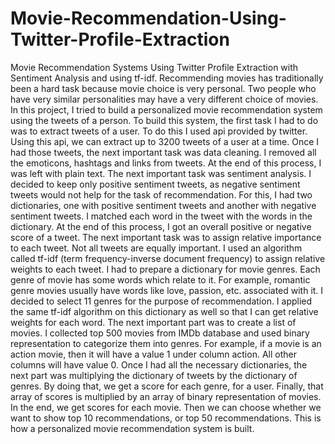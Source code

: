 # Movie-Recommendation-Using-Twitter-Profile-Extraction
Movie Recommendation Systems Using Twitter Profile Extraction with Sentiment Analysis and using tf-idf.
Recommending movies has traditionally been a hard task because movie choice is very personal. Two people who have very similar personalities may have a very different choice of movies. In this project, I tried to build a personalized movie recommendation system using the tweets of a person. To build this system, the first task I had to do was to extract tweets of a user. To do this I used api provided by twitter. Using this api, we can extract up to 3200 tweets of a user at a time. Once I had those tweets, the next important task was data cleaning. I removed all the emoticons, hashtags and links from tweets. At the end of this process, I was left with plain text. The next important task was sentiment analysis. I decided to keep only positive sentiment tweets, as negative sentiment tweets would not help for the task of recommendation. For this, I had two dictionaries, one with positive sentiment tweets and another with negative sentiment tweets. I matched each word in the tweet with the words in the dictionary. At the end of this process, I got an overall positive or negative score of a tweet. The next important task was to assign relative importance to each tweet. Not all tweets are equally important. I used an algorithm called tf-idf (term frequency-inverse document frequency) to assign relative weights to each tweet. I had to prepare a dictionary for movie genres. Each genre of movie has some words which relate to it. For example, romantic genre movies usually have words like love, passion, etc. associated with it. I decided to select 11 genres for the purpose of recommendation. I applied the same tf-idf algorithm on this dictionary as well so that I can get relative weights for each word. The next important part was to create a list of movies. I collected top 500 movies from IMDb database and used binary representation to categorize them into genres. For example, if a movie is an action movie, then it will have a value 1 under column action. All other columns will have value 0.
        	Once I had all the necessary dictionaries, the next part was multiplying the dictionary of tweets by the dictionary of genres. By doing that, we get a score for each genre, for a user. Finally, that array of scores is multiplied by an array of binary representation of movies. In the end, we get scores for each movie. Then we can choose whether we want to show top 10 recommendations, or top 50 recommendations. This is how a personalized movie recommendation system is built.   


